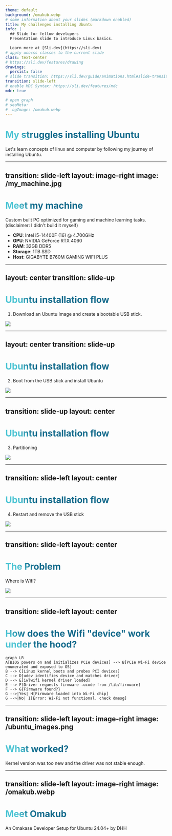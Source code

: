 ```yaml
---
theme: default
background: /omakub.webp
# some information about your slides (markdown enabled)
title: My challenges installing Ubuntu
info: |
  ## Slide for fellow developers
  Presentation slide to introduce Linux basics.

  Learn more at [Sli.dev](https://sli.dev)
# apply unocss classes to the current slide
class: text-center
# https://sli.dev/features/drawing
drawings:
  persist: false
# slide transition: https://sli.dev/guide/animations.html#slide-transitions
transition: slide-left
# enable MDC Syntax: https://sli.dev/features/mdc
mdc: true

# open graph
# seoMeta:
#  ogImage: /omakub.webp
---
```


# My struggles installing Ubuntu

Let's learn concepts of linux and computer by following my journey of installing Ubuntu.

<div class="abs-br m-6 text-xl">
  <a href="https://github.com/bilguundottech/ubuntu-install-problems" target="_blank" class="slidev-icon-btn">
    <carbon:logo-github />
  </a>
</div>

<!--
Today I will be talking about my experiences installing Ubuntu on my PC and struggles I faced doing so. 
This is not a how to guide, but rather I will try to teach you about certain concepts about Linux and computer through my journey.
On right bottom side you can see an image of a person. I will not reveal who it is yet, so please keep watching until the end.
This person will be connected to why I chose to install Ubuntu in the first place.
I would like to connect that to a discussing about Linux and other OS at the end of my presentation.
-->

---
transition: slide-left
layout: image-right
image: /my_machine.jpg
---

# Meet my machine

Custom built PC optimized for gaming and machine learning tasks. (disclaimer: I didn't build it myself)

- **CPU**: Intel i5-14400F (16) @ 4.700GHz
- **GPU**: NVIDIA GeForce RTX 4060
- **RAM**: 32GB DDR5
- **Storage**: 1TB SSD
- **Host**: GIGABYTE B760M GAMING WIFI PLUS

<!--
So before I begin, let me introduce you to my machine.
This is my custom built PC, which I use for gaming and machine learning tasks.
It has Intel i5-14400F CPU (Recent generation of Intel i5 series, F stands for no integrated graphics so I needed a separate GPU)
NVIDIA GeForce RTX 4060 GPU (Recent generation of NVIDIA RTX 4060, which is a mid-range GPU, most affordable from NVIDIA's 40 series)
32GB DDR5 RAM (
and 1TB SSD storage.
-->

<style>
h1 {
  background-color: #2B90B6;
  background-image: linear-gradient(45deg, #4EC5D4 10%, #146b8c 20%);
  background-size: 100%;
  -webkit-background-clip: text;
  -moz-background-clip: text;
  -webkit-text-fill-color: transparent;
  -moz-text-fill-color: transparent;
}
</style>

---
layout: center
transition: slide-up
---

# Ubuntu installation flow

1. Download an Ubuntu Image and create a bootable USB stick.

<img src="/burning_usb.png" class="h-90" />

---
layout: center
transition: slide-up
---

<!--
Booting is the process where a computer starts up and loads the OS from the storage device into RAM.
In this case, the storage device is a USB stick, which contains the Ubuntu image.
-->

# Ubuntu installation flow

2. Boot from the USB stick and install Ubuntu

<img src="/install_ubuntu.jpeg" class="h-90" />

<!--
When computer starts up, it runs a program called BIOS, which looks for a bootable device and hands control over to the OS loader.
(GRUB for Linux, Windows Boot Manager for Windows, etc.)  
BIOS(Basic Output/Input System) is firmware interfaces that provide a way for the OS to communicate(not directly) with the hardware and start the boot process.
It sets up hardware into a usable state
Firmware is a software that is embedded in the hardware. 
-->

---
transition: slide-up
layout: center
---

# Ubuntu installation flow

3. Partitioning

<img src="/partitioning.png" class="h-90" />

<!--
Partitioning is the process of dividing a physical storage device (e.g., SSD or HDD) into separate logical sections (partitions) that the system treats as independent units.
/ - root partition, where the OS is installed. ext4 is a file system type used by Linux.
/home - home partition, where user files are stored. ext4 is a file system type used by Linux.
swap - swap partition, used as virtual memory when RAM is full. It is not a file system, but rather a reserved space on the disk.
efi - EFI partition, used for booting the OS. It is a special partition that contains the bootloader and other files needed for booting.
-->

---
transition: slide-left
layout: center
---

# Ubuntu installation flow

4. Restart and remove the USB stick

<img src="/done_install.jpeg" class="h-90" />

<!--
After the installation is done, you need to restart the computer and remove the USB stick.
Because the computer will try to boot from the USB stick again. 
-->

---
transition: slide-left
layout: center
---

# The Problem

Where is Wifi?

<img src="/no_wifi.png" class="h-90" />

<!--
So here is the problem I faced.
After the installation was done, I restarted the computer and removed the USB stick.
But I couldn't find the wifi icon in the top right corner.
So I started investigating.
-->

---
transition: slide-left
layout: center
---

# How does the Wifi "device" work under the hood?

<div class="max-w-3xl">

```mermaid {theme: 'neutral', scale: 0.35}
graph LR
A[BIOS powers on and initializes PCIe devices] --> B[PCIe Wi-Fi device enumerated and exposed to OS]
B --> C[Linux kernel boots and probes PCI devices]
C --> D[udev identifies device and matches driver]
D --> E[iwlwifi kernel driver loaded]
E --> F[Driver requests firmware .ucode from /lib/firmware]
F --> G{Firmware found?}
G -->|Yes| H[Firmware loaded into Wi-Fi chip]
G -->|No| I[Error: Wi-Fi not functional, check dmesg]
```

</div>

<!--
The BIOS starts by initializing all connected hardware, including PCIe devices like the onboard Wi-Fi module (A). Once initialized, the Wi-Fi device is exposed to the operating system as a standard PCI or USB device (B).

When the Linux kernel boots, it probes available PCI devices (C). This is followed by udev, the device manager, which identifies the hardware using vendor and device IDs and matches it to the appropriate kernel driver—in this case, iwlwifi for Intel wireless chipsets (D).

The iwlwifi driver is then loaded into the kernel (E). Upon loading, it issues a request to the filesystem for a firmware blob—usually a .ucode file—located in /lib/firmware (F).

At this point, the system checks whether the required firmware is available (G). If the firmware is found, the process continues; if not, initialization fails and logs an error.
-->

---
transition: slide-left
layout: image-right
image: /ubuntu_images.png
---

# What worked?

Kernel version was too new and the driver was not stable enough.

<!--
-->

---
transition: slide-left
layout: image-right
image: /omakub.webp
---

# Meet Omakub

An Omakase Developer Setup for Ubuntu 24.04+ by DHH

<!--
-->

